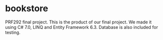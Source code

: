 # bookstore
PRF292 final project.
This is the product of our final project. We made it using C# 7.0, LINQ and Entity Framework 6.3.
Database is also included for testing.
